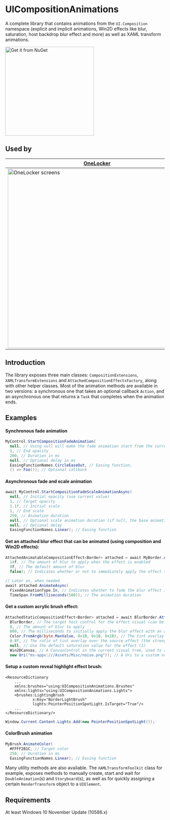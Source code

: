 # UICompositionAnimations

A complete library that contains animations from the `UI.Composition` namespace (explicit and implicit animations, Win2D effects like blur, saturation, host backdrop blur effect and more) as well as XAML transform animations.

<a href="https://www.nuget.org/packages/UICompositionAnimations/"><img src="http://i.pi.gy/r8Wr.png" alt="Get it from NuGet" width='280' /></a>

## Used by

| [**OneLocker**](https://www.microsoft.com/store/apps/9nblggh3t7g3?cid=UICompositionAnimations) | [**Brainf\*ck#**](https://www.microsoft.com/store/apps/9nblgggzhvq5) |
| ------ | --- |
| <img src="http://i.pi.gy/Vo5k.png" alt="OneLocker screens" width='564'/> | <img src="http://i.pi.gy/B0go.png" alt="IDE" width='280'/> |


## Introduction

The library exposes three main classes: `CompositionExtensions`, `XAMLTransformExtensions` and `AttachedCompositionEffectsFactory`, along with other helper classes.
Most of the animation methods are available in two versions: a synchronous one that takes an optional callback `Action`, and an asynchronous one that returns a `Task` that completes when the animation ends.

## Examples

#### Synchronous fade animation
```C#
MyControl.StartCompositionFadeAnimation(
  null, // Using null will make the fade animation start from the current value
  1, // End opacity
  200, // Duration in ms
  null, // Optional delay in ms
  EasingFunctionNames.CircleEaseOut, // Easing function,
  () => Foo()); // Optional callback
```

#### Asynchronous fade and scale animation
```C#
await MyControl.StartCompositionFadeScaleAnimationAsync(
  null, // Initial opacity (use current value)
  1, // Target opacity
  1.1f, // Initial scale
  1, // End scale
  250, // Animation duration
  null, // Optional scale animation duration (if null, the base animation duration will be used)
  null, // Optional delay
  EasingFunctionNames.Linear); // Easing function
```

#### Get an attached blur effect that can be animated (using composition and Win2D effects):
```C#
AttachedAnimatableCompositionEffect<Border> attached = await MyBorder.AttachCompositionAnimatableBlurEffectAsync(
  14f, // The amount of blur to apply when the effect is enabled
  0f, // The default amount of blur
  false); // Indicates whether or not to immediately apply the effect to the target amount

// Later on, when needed
await attached.AnimateAsync(
  FixedAnimationType.In, // Indicates whether to fade the blur effect in or out
  TimeSpan.FromMilliseconds(500)); // The animation duration
```

#### Get a custom acrylic brush effect:
```C#
AttachedStaticCompositionEffect<Border> attached = await BlurBorder.AttachCompositionInAppCustomAcrylicEffectAsync(
  BlurBorder, // The target host control for the effect visual (can be the same as the source)
  8, // The amount of blur to apply
  800, // The milliseconds to initially apply the blur effect with an automatic animation
  Color.FromArgb(byte.MaxValue, 0x1B, 0x1B, 0x1B), // The tint overlay color
  0.8f, // The ratio of tint overlay over the source effect (the strength of the tint effect)
  null, // Use the default saturation value for the effect (1)
  Win2DCanvas, // A CanvasControl in the current visual tree, used to render parts of the acrylic brush
  new Uri("ms-appx:///Assets/Misc/noise.png")); // A Uri to a custom noise texture to use to create the effect
```

#### Setup a custom reveal highlight effect brush:
````XAML
<ResourceDictionary
    ...
    xmlns:brushes="using:UICompositionAnimations.Brushes"
    xmlns:lights="using:UICompositionAnimations.Lights">
    <brushes:LightingBrush
            x:Key="BorderLightBrush"
            lights:PointerPositionSpotLight.IsTarget="True"/>
    ...
</ResourceDictionary/>
````
```C#
Window.Current.Content.Lights.Add(new PointerPositionSpotLight());
```

#### ColorBrush animation
```C#
MyBrush.AnimateColor(
  #FFFF2B1C, // Target color
  250, // Duration in ms
  EasingFunctionNames.Linear); // Easing function
```

Many utility methods are also available. The `XAMLTransformToolkit` class for example, exposes methods to manually create, start and wait for `DoubleAnimation`(s) and `Storyboard`(s), as well as for quickly assigning a certain `RenderTransform` object to a `UIElement`.

## Requirements
At least Windows 10 November Update (10586.x)
